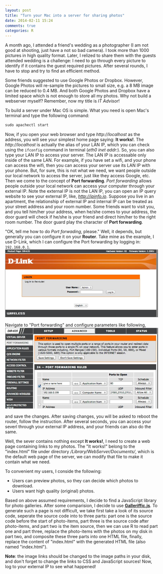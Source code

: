 ```yaml
---
layout: post
title: "Turn your Mac into a server for sharing photos"
date: 2014-02-11 15:24
comments: true
categories: R
---
```



A month ago, I attended a friend's wedding as a photographer (I am not good at shooting, just have a not so bad camera). I took more than 1000 pictures in high quality format. Later, I relized to share them with the guests attended wedding is a challenge: I need to go through every picture to identify if it contains the guest required pictures.  After several rounds, I have to stop and try to find an efficient method. 

Some friends suggested to use Google Photos or Dropbox. However, Google Photos will re-sample the pictures to small size, e.g. a 8 MB image can be reduced to 0.4 MB. And both Google Photos and Dropbox have a limited space which is not enough to store all my photos. Why not build a webserver myself? Remember, now my title is *IT Advisor*!

To build a server under Mac OS is simple. What you need  is open Mac's terminal and type the following command:

``` ruby
sudo apachectl start
``` 

Now, if you open your web browser and type *http://localhost* as the address, you will see your simplest home page saying: **It works!**. The *http://localhost* is actually the alias of your LAN IP, which you can check using the <code>ifconfig</code> command in terminal (*eth0 inet addr:*). So, you can also type your LAN IP to access your server. The LAN IP is accessable only inside of the same LAN. For example, if you have set a wifi, and your phone can access the wifi, then you can access your server use its LAN IP with your phone. But, for sure, this is not what we need, we want people outside our local network to access the server, just like they access Google, etc. Then we come to the concept of **Port forwarding**. *Port forwarding* allows people outside your local network can access your computer through your external IP. Note the external IP is not the LAN IP, you can open an IP query website to see your external IP, like, *http://ipinfo.io*. Suppose you live in an apartment, the relationship of external IP and internal IP can be treated as your street address and your room number. Some friends want to visit you, and you tell him/her your address, when he/she comes to your address, the door guard will check if he/she is your friend and direct him/her to the right room number. The door guard play the character of **Port forwarding**.

"OK, tell me how to do *Port forwading*, please." Well, it depends, but generally you can configure it on your **Router**. Take mine as the example, I use D-Link, which I can configure the Port forwarding by logging in: <code>192.168.0.1</code>.
![]( /images/router_0.jpg )

Navigate to "Port forwarding" and configure parameters like following, 
![]( /images/router_1.jpg )

and save the changes. After saving changes, you will be asked to reboot the router, follow the instruction. After several seconds, you can access your severl through your external IP address, and your friends can also do the same. 

Well, the sever contains nothing except **It works!**, I need to create a web page containing links to my photos. The "It works!" belong to the "index.html" file under directory */Library/WebServer/Documents/*, which is the default web page of the server, we can modify that file to make it contain what we need.

To convenient my users, I conside the following: 

- Users can preview photos, so they can decide which photos to download.
- Users want high quality (original) photos.

Based on above assumed requirements, I decide to find a JavaScript library for photo galleries. After some comparision, I decide to use **[Galleriffic.js](http://www.twospy.com/galleriffic/example-2.html)**. To generate such a page is not difficult, we take first take a look of its source code, seperate the source code into to three parts: part one is the source code before the start of photo-items, part three is the source code after photo-items, and part two is the item source, then we can use R to read part one and part three, replace the photo-items with the photos on my disk in part two, and composite these three parts into one HTML file, finally, replace the content of "index.html" with the generated HTML file (also named "index.html"). 

**Note**: the image links should be changed to the image paths in your disk, and don't forget to change the links to CSS and JavaScript sources! Now, log to your external IP to see what happened!


